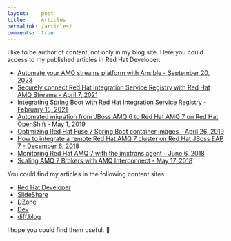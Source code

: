 ```yaml
---
layout:    post
title:     Articles
permalink: /articles/
comments:  true
---
```


I like to be author of content, not only in my blog site. Here you could
access to my published articles in Red Hat Developer:

* [Automate your AMQ streams platform with Ansible - September 20, 2023](https://developers.redhat.com/articles/2023/09/20/automate-your-amq-streams-platform-ansible)
* [Securely connect Red Hat Integration Service Registry with Red Hat AMQ Streams - April 7, 2021](https://developers.redhat.com/blog/2021/04/07/securely-connect-red-hat-integration-service-registry-with-red-hat-amq-streams/)
* [Integrating Spring Boot with Red Hat Integration Service Registry - February 15, 2021](https://developers.redhat.com/blog/2021/02/15/integrating-spring-boot-with-red-hat-integration-service-registry/)
* [Automated migration from JBoss AMQ 6 to Red Hat AMQ 7 on Red Hat OpenShift - May 1, 2019](https://developers.redhat.com/blog/2019/05/01/automated-migration-from-jboss-a-mq-6-to-red-hat-amq-7-on-red-hat-openshift/)
* [Optimizing Red Hat Fuse 7 Spring Boot container images - April 26, 2019](https://developers.redhat.com/blog/2019/04/26/optimizing-red-hat-fuse-7-spring-boot-container-images/)
* [How to integrate a remote Red Hat AMQ 7 cluster on Red Hat JBoss EAP 7 - December 6, 2018](https://developers.redhat.com/blog/2018/12/06/how-to-integrate-a-remote-red-hat-amq-7-cluster-on-red-hat-jboss-eap-7/)
* [Monitoring Red Hat AMQ 7 with the jmxtrans agent - June 6, 2018](https://developers.redhat.com/blog/2018/06/06/monitoring-red-hat-amq-7-with-the-jmxtrans-agent/)
* [Scaling AMQ 7 Brokers with AMQ Interconnect - May 17, 2018](https://developers.redhat.com/blog/2018/05/17/scaling-amq-7-brokers-with-amq-interconnect/)

You could find my articles in the following content sites:

* [Red Hat Developer](https://developers.redhat.com/blog/author/rmartin/)
* [SlideShare](https://www2.slideshare.net/jromanmartin/presentations)
* [DZone](https://dzone.com/users/4490698/jromanmartin.html)
* [Dev](https://dev.to/rmarting)
* [diff.blog](https://diff.blog/rmarting/)

I hope you could find them useful. :muscle:

